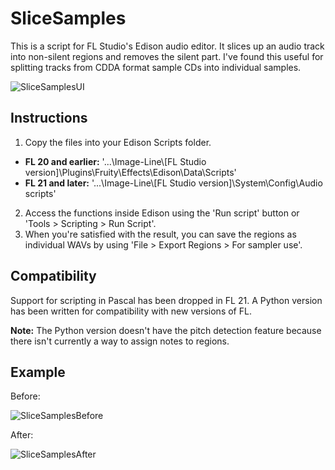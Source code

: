 # SliceSamples
This is a script for FL Studio's Edison audio editor. It slices up an audio track into non-silent regions and removes the silent part. I've found this useful for splitting tracks from CDDA format sample CDs into individual samples.

![SliceSamplesUI](https://user-images.githubusercontent.com/9618980/212553946-9d82d82c-7d14-478c-bfc0-e5af85121a37.PNG)

## Instructions
1. Copy the files into your Edison Scripts folder.

  * **FL 20 and earlier:** '...\Image-Line\\\[FL Studio version]\Plugins\Fruity\Effects\Edison\Data\Scripts'
  * **FL 21 and later:** '...\Image-Line\\\[FL Studio version]\System\Config\Audio scripts'

2. Access the functions inside Edison using the 'Run script' button or 'Tools > Scripting > Run Script'.
3. When you're satisfied with the result, you can save the regions as individual WAVs by using 'File > Export Regions > For sampler use'.

## Compatibility
Support for scripting in Pascal has been dropped in FL 21. A Python version has been written for compatibility with new versions of FL.

**Note:** The Python version doesn't have the pitch detection feature because there isn't currently a way to assign notes to regions.

## Example

Before:

![SliceSamplesBefore](https://user-images.githubusercontent.com/9618980/212554637-24412e75-6447-4135-9c79-2c6959abb71b.PNG)

After:

![SliceSamplesAfter](https://user-images.githubusercontent.com/9618980/212554642-575bf0d8-29b2-4e4b-bb54-c7b68d9392e5.PNG)
